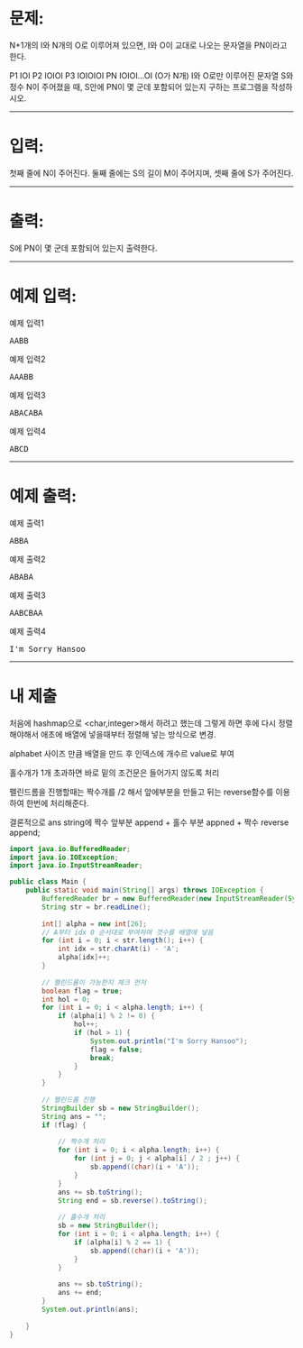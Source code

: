# 문제: 
N+1개의 I와 N개의 O로 이루어져 있으면, I와 O이 교대로 나오는 문자열을 PN이라고 한다.

P1 IOI
P2 IOIOI
P3 IOIOIOI
PN IOIOI...OI (O가 N개)
I와 O로만 이루어진 문자열 S와 정수 N이 주어졌을 때, S안에 PN이 몇 군데 포함되어 있는지 구하는 프로그램을 작성하시오.

---
# 입력: 
첫째 줄에 N이 주어진다. 둘째 줄에는 S의 길이 M이 주어지며, 셋째 줄에 S가 주어진다.

---
# 출력: 
S에 PN이 몇 군데 포함되어 있는지 출력한다.

---
# 예제 입력:

예제 입력1
<pre>
AABB
</pre>

예제 입력2
<pre>
AAABB
</pre>

예제 입력3
<pre>
ABACABA
</pre>

예제 입력4
<pre>
ABCD
</pre>

---
# 예제 출력:

예제 출력1
<pre>
ABBA
</pre>

예제 출력2
<pre>
ABABA
</pre>

예제 출력3
<pre>
AABCBAA
</pre>

예제 출력4
<pre>
I'm Sorry Hansoo
</pre>

---
# 내 제출

처음에 hashmap으로 <char,integer>해서 하려고 했는데
그렇게 하면 후에 다시 정렬해야해서
애초에 배열에 넣을때부터 정렬해 넣는 방식으로 변경.

alphabet 사이즈 만큼 배열을 만드 후 인덱스에 개수르 value로 부여

홀수개가 1개 초과하면 바로 밑의 조건문은 들어가지 않도록 처리

펠린드롬을 진행할때는 짝수개를 /2 해서 앞에부분을 만들고
뒤는 reverse함수를 이용하여 한번에 처리해준다.

결론적으로 ans string에 짝수 앞부분 append + 홀수 부분 appned + 짝수 reverse append;

~~~java
import java.io.BufferedReader;
import java.io.IOException;
import java.io.InputStreamReader;

public class Main {
	public static void main(String[] args) throws IOException {
		BufferedReader br = new BufferedReader(new InputStreamReader(System.in));
		String str = br.readLine();
		
		int[] alpha = new int[26];
		// A부터 idx 0 순서대로 부여하며 갯수를 배열에 넣음
		for (int i = 0; i < str.length(); i++) {
		    int idx = str.charAt(i) - 'A';
		    alpha[idx]++;
		}
		
		// 펠린드롬이 가능한지 체크 먼저
		boolean flag = true;
		int hol = 0;
		for (int i = 0; i < alpha.length; i++) {
		    if (alpha[i] % 2 != 0) {
		        hol++;
		        if (hol > 1) {
		            System.out.println("I'm Sorry Hansoo");
		            flag = false;
		            break;
		        }
		    }
		}
		
		// 펠린드롬 진행
		StringBuilder sb = new StringBuilder();
		String ans = "";
		if (flag) {
		    
		    // 짝수개 처리
		    for (int i = 0; i < alpha.length; i++) {
		        for (int j = 0; j < alpha[i] / 2 ; j++) {
		            sb.append((char)(i + 'A'));
		        }
		    }
		    ans += sb.toString();
		    String end = sb.reverse().toString();
		    
		    // 홀수개 처리
		    sb = new StringBuilder();
		    for (int i = 0; i < alpha.length; i++) {
		        if (alpha[i] % 2 == 1) {
		            sb.append((char)(i + 'A'));
		        }
		    }
		    
		    ans += sb.toString();
		    ans += end;
		}
		System.out.println(ans);
		
	}
}
~~~

